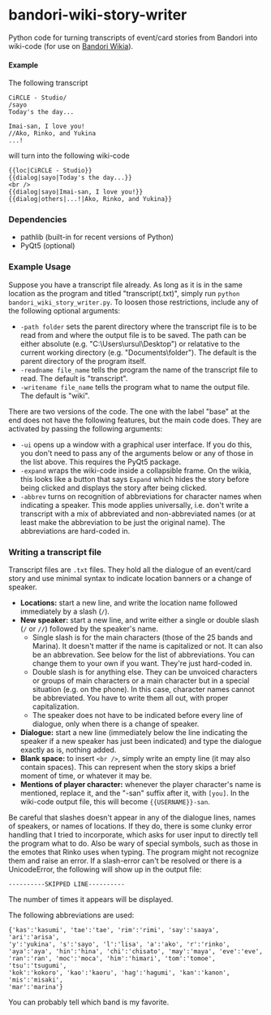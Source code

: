 # bandori-wiki-story-writer
Python code for turning transcripts of event/card stories from Bandori into wiki-code (for use on [Bandori Wikia](https://bandori.fandom.com)).

#### Example
The following transcript

```
CiRCLE - Studio/
/sayo
Today's the day...
 
Imai-san, I love you!
//Ako, Rinko, and Yukina
...!
```

will turn into the following wiki-code

```
{{loc|CiRCLE - Studio}}
{{dialog|sayo|Today's the day...}}
<br />
{{dialog|sayo|Imai-san, I love you!}}
{{dialog|others|...!|Ako, Rinko, and Yukina}}
```
### Dependencies
- pathlib (built-in for recent versions of Python)
- PyQt5 (optional)

### Example Usage
Suppose you have a transcript file already. As long as it is in the same location as the program and titled "transcript(.txt)", simply run `python bandori_wiki_story_writer.py`. To loosen those restrictions, include any of the following optional arguments:
- `-path folder` sets the parent directory where the transcript file is to be read from and where the output file is to be saved. The path can be either absolute (e.g. "C:\Users\ursul\Desktop") or relatative to the current working directory (e.g. "Documents\folder"). The default is the parent directory of the program itself.
- `-readname file_name` tells the program the name of the transcript file to read. The default is "transcript".
- `-writename file_name` tells the program what to name the output file. The default is "wiki".

There are two versions of the code. The one with the label "base" at the end does not have the following features, but the main code does. They are activated by passing the following arguments:
- `-ui` opens up a window with a graphical user interface. If you do this, you don't need to pass any of the arguments below or any of those in the list above. This requires the PyQt5 package.
- `-expand` wraps the wiki-code inside a collapsible frame. On the wikia, this looks like a button that says `Expand` which hides the story before being clicked and displays the story after being clicked.
- `-abbrev` turns on recognition of abbreviations for character names when indicating a speaker. This mode applies universally, i.e. don't write a transcript with a mix of abbreviated and non-abbreviated names (or at least make the abbreviation to be just the original name). The abbreviations are hard-coded in.

### Writing a transcript file
Transcript files are `.txt` files. They hold all the dialogue of an event/card story and use minimal syntax to indicate location banners or a change of speaker.
- **Locations:** start a new line, and write the location name followed immediately by a slash (`/`). 
- **New speaker:** start a new line, and write either a single or double slash (`/` or `//`) followed by the speaker's name.
  - Single slash is for the main characters (those of the 25 bands and Marina). It doesn't matter if the name is capitalized or not. It can also be an abbrevation. See below for the list of abbreviations. You can change them to your own if you want. They're just hard-coded in.
  - Double slash is for anything else. They can be unvoiced characters or groups of main characters or a main character but in a special situation (e.g. on the phone). In this case, character names cannot be abbreviated. You have to write them all out, with proper capitalization.
  - The speaker does not have to be indicated before every line of dialogue, only when there is a change of speaker.
- **Dialogue:** start a new line (immediately below the line indicating the speaker if a new speaker has just been indicated) and type the dialogue exactly as is, nothing added.
- **Blank space:** to insert `<br />`, simply write an empty line (it may also contain spaces). This can represent when the story skips a brief moment of time, or whatever it may be.
- **Mentions of player character:** whenever the player character's name is mentioned, replace it, and the "-san" suffix after it, with `[you]`. In the wiki-code output file, this will become `{{USERNAME}}-san`.

Be careful that slashes doesn't appear in any of the dialogue lines, names of speakers, or names of locations. If they do, there is some clunky error handling that I tried to incorporate, which asks for user input to directly tell the program what to do. Also be wary of special symbols, such as those in the emotes that Rinko uses when typing. The program might not recognize them and raise an error. If a slash-error can't be resolved or there is a UnicodeError, the following will show up in the output file:

`----------SKIPPED LINE----------`

The number of times it appears will be displayed.

The following abbreviations are used: 
```
{'kas':'kasumi', 'tae':'tae', 'rim':'rimi', 'say':'saaya', 'ari':'arisa',
'y':'yukina', 's':'sayo', 'l':'lisa', 'a':'ako', 'r':'rinko',
'aya':'aya', 'hin':'hina', 'chi':'chisato', 'may':'maya', 'eve':'eve',
'ran':'ran', 'moc':'moca', 'him':'himari', 'tom':'tomoe', 'tsu':'tsugumi',
'kok':'kokoro', 'kao':'kaoru', 'hag':'hagumi', 'kan':'kanon', 'mis':'misaki',
'mar':'marina'}
```
You can probably tell which band is my favorite.
